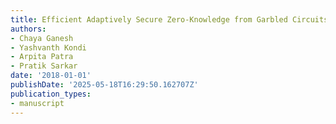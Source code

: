 ```yaml
---
title: Efficient Adaptively Secure Zero-Knowledge from Garbled Circuits
authors:
- Chaya Ganesh
- Yashvanth Kondi
- Arpita Patra
- Pratik Sarkar
date: '2018-01-01'
publishDate: '2025-05-18T16:29:50.162707Z'
publication_types:
- manuscript
---
```

